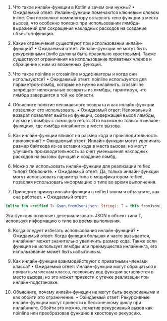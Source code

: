1. Что такое инлайн-функции в Kotlin и зачем они нужны?
   • Ожидаемый ответ: Инлайн-функции помечаются ключевым словом inline. Они позволяют компилятору
   вставлять тело функции в места вызова, что особенно полезно при использовании лямбда-выражений
   для сокращения накладных расходов на создание объектов-функций.

2. Какие ограничения существуют при использовании инлайн-функций?
   • Ожидаемый ответ: Инлайн-функции не могут быть рекурсивными (либо должны быть правильно
   хвостовыми). Также существуют ограничения на использование приватных членов и обращение к ним из
   вложенных функций.

3. Что такое noinline и crossinline модификаторы и когда они используются?
   • Ожидаемый ответ: noinline используется для параметров-лямбд, которые не нужно инлайнить.
   crossinline запрещает нелокальные возвраты из лямбды, гарантируя, что лямбда завершится в той же
   области.

4. Объясните понятие нелокального возврата и как инлайн-функции позволяют его использовать.
   • Ожидаемый ответ: Нелокальный возврат позволяет выйти из функции, содержащей вызов лямбды, прямо
   из лямбды с помощью return. Это возможно только в инлайн-функциях, где лямбда инлайнится в место
   вызова.

5. Как инлайн-функции влияют на размер кода и производительность приложения?
   • Ожидаемый ответ: Инлайн-функции могут увеличить размер байткода из-за вставки кода в места
   вызова, но могут улучшить производительность за счет уменьшения накладных расходов на вызовы
   функций и создание лямбд.

6. Можно ли использовать инлайн-функции для реализации reified типов? Объясните.
   • Ожидаемый ответ: Да, только инлайн-функции могут использовать параметр типа с модификатором
   reified, позволяя использовать информацию о типе во время выполнения.

7. Приведите пример инлайн-функции с reified типом и объясните, как она работает.
   • Ожидаемый ответ:

```kotlin
inline fun <reified T> Gson.fromJson(json: String): T = this.fromJson(json, T::class.java)
```

Эта функция позволяет десериализовать JSON в объект типа T, используя информацию о типе во время
выполнения.

8. Когда следует избегать использования инлайн-функций?
   • Ожидаемый ответ: Когда функция большая и часто вызывается, инлайнинг может значительно
   увеличить размер кода. Также если функция не использует лямбды или преимущества инлайнинга, его
   использование может быть избыточным.

9. Как инлайн-функции взаимодействуют с приватными членами класса?
   • Ожидаемый ответ: Инлайн-функции могут обращаться к приватным членам класса, поскольку код
   функции вставляется в место вызова, но это может привести к утечке реализации при
   инлайн-подстановке.

10. Объясните, почему инлайн-функции не могут быть рекурсивными и как обойти это ограничение.
    • Ожидаемый ответ: Рекурсивные инлайн-функции могут привести к бесконечному циклу при
    инлайнинге. Обойти это можно, пометив рекурсивный вызов как noinline или преобразовав
    функцию в хвостовую рекурсию.